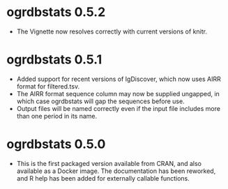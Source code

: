 # ogrdbstats 0.5.2

* The Vignette now resolves correctly with current versions of knitr.

# ogrdbstats 0.5.1

* Added support for recent versions of IgDiscover, which now uses AIRR format for filtered.tsv.
* The AIRR format sequence column may now be supplied ungapped, in which case ogrdbstats will gap the sequences before use.
* Output files will be named correctly even if the input file includes more than one period in its name.

# ogrdbstats 0.5.0

* This is the first packaged version available from CRAN, and also available as a Docker image. The documentation has been reworked, and R help has been added for externally callable functions.



